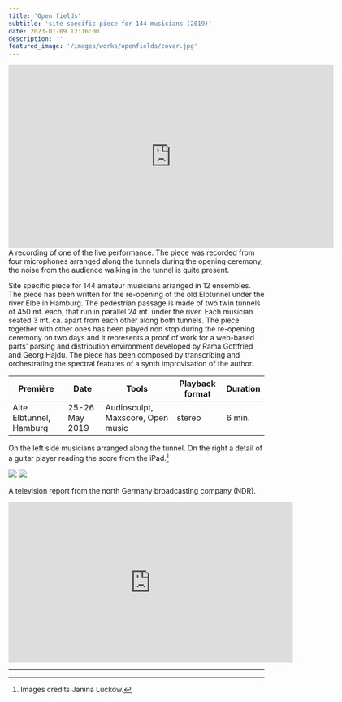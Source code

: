 ```yaml
---
title: 'Open fields'
subtitle: 'site specific piece for 144 musicians (2019)'
date: 2023-01-09 12:16:00
description: ''
featured_image: '/images/works/openfields/cover.jpg'
---
```



<iframe src="https://player.vimeo.com/video/690681774" width="640" height="360" frameborder="0" allowfullscreen></iframe>
A recording of one of the live performance. The piece was recorded from four microphones arranged along the tunnels during the opening ceremony, the noise from the audience walking in the tunnel is quite present.


Site specific piece for 144 amateur musicians arranged in 12 ensembles. The piece has been written for the re-opening of the old Elbtunnel under the river Elbe in Hamburg. The pedestrian passage is made of two twin tunnels of 450 mt. each, that run in parallel 24 mt. under the river. Each musician seated 3 mt. ca. apart from each other along both tunnels. The piece together with other ones has been played non stop during the re-opening ceremony on two days and it represents a proof of work for a web-based parts' parsing and distribution environment developed by Rama Gottfried and Georg Hajdu. 
The piece has been composed by transcribing and orchestrating the spectral features of a synth improvisation of the author.  


| Première                  | Date             | Tools                               | Playback format       | Duration   |
|---------------------------|------------------|-------------------------------------|-----------------------|------------|
| Alte Elbtunnel, Hamburg   | 25-26 May 2019   | Audiosculpt, Maxscore, Open music   | stereo                | 6 min.     |



On the left side musicians arranged along the tunnel. On the right a detail of a guitar player reading the score from the iPad.[^1]

[^1]: Images credits Janina Luckow.

<div class="gallery" data-columns="2">
	<img src="{{site.baseurl}}/images/works/openfields/snippet-1.jpg">
	<img src="{{site.baseurl}}/images/works/openfields/snippet-2.jpg">
</div>



A television report from the north Germany broadcasting company (NDR). 

<iframe width="560" height="315" src="https://www.youtube.com/embed/cdnA_ZijYUI" title="YouTube video player" frameborder="0" allowfullscreen></iframe>

---